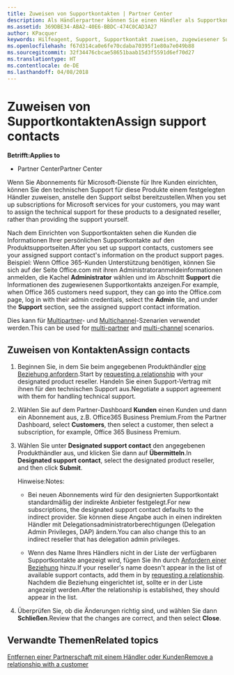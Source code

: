 ```yaml
---
title: Zuweisen von Supportkontakten | Partner Center
description: Als Händlerpartner können Sie einen Händler als Supportkontakt bestimmen.
ms.assetid: 369DBE34-ABA2-40E6-BBDC-474C0CAD3A27
author: KPacquer
keywords: Hilfeagent, Support, Supportkontakt zuweisen, zugewiesener Supportkontakt
ms.openlocfilehash: f67d314ca0e6fe70cdaba70395f1e80a7e049b88
ms.sourcegitcommit: 32f34476cbcae58651baab15d3f5591d6ef70d27
ms.translationtype: HT
ms.contentlocale: de-DE
ms.lasthandoff: 04/08/2018
---
```

# <a name="assign-support-contacts"></a><span data-ttu-id="84f7e-104">Zuweisen von Supportkontakten</span><span class="sxs-lookup"><span data-stu-id="84f7e-104">Assign support contacts</span></span>

**<span data-ttu-id="84f7e-105">Betrifft:</span><span class="sxs-lookup"><span data-stu-id="84f7e-105">Applies to</span></span>**

-  <span data-ttu-id="84f7e-106">Partner Center</span><span class="sxs-lookup"><span data-stu-id="84f7e-106">Partner Center</span></span>

<span data-ttu-id="84f7e-107">Wenn Sie Abonnements für Microsoft-Dienste für Ihre Kunden einrichten, können Sie den technischen Support für diese Produkte einem festgelegten Händler zuweisen, anstelle den Support selbst bereitzustellen.</span><span class="sxs-lookup"><span data-stu-id="84f7e-107">When you set up subscriptions for Microsoft services for your customers, you may want to assign the technical support for these products to a designated reseller, rather than providing the support yourself.</span></span>

<span data-ttu-id="84f7e-108">Nach dem Einrichten von Supportkontakten sehen die Kunden die Informationen Ihrer persönlichen Supportkontakte auf den Produktsupportseiten.</span><span class="sxs-lookup"><span data-stu-id="84f7e-108">After you set up support contacts, customers see your assigned support contact's information on the product support pages.</span></span> <span data-ttu-id="84f7e-109">Beispiel: Wenn Office 365-Kunden Unterstützung benötigen, können Sie sich auf der Seite Office.com mit ihren Administratoranmeldeinformationen anmelden, die Kachel **Administrator** wählen und im Abschnitt **Support** die Informationen des zugewiesenen Supportkontakts anzeigen.</span><span class="sxs-lookup"><span data-stu-id="84f7e-109">For example, when Office 365 customers need support, they can go into the Office.com page, log in with their admin credentials, select the **Admin** tile, and under the **Support** section, see the assigned support contact information.</span></span>

<span data-ttu-id="84f7e-110">Dies kann für [Multipartner](multipartner.md)- und [Multichannel](multichannel.md)-Szenarien verwendet werden.</span><span class="sxs-lookup"><span data-stu-id="84f7e-110">This can be used for [multi-partner](multipartner.md) and [multi-channel](multichannel.md) scenarios.</span></span> 

<a href="" id="assigncontacts"></a>
## <a name="assign-contacts"></a><span data-ttu-id="84f7e-111">Zuweisen von Kontakten</span><span class="sxs-lookup"><span data-stu-id="84f7e-111">Assign contacts</span></span>

1.  <span data-ttu-id="84f7e-112">Beginnen Sie, in dem Sie beim angegebenen Produkthändler [eine Beziehung anfordern](request-a-relationship-with-a-customer.md).</span><span class="sxs-lookup"><span data-stu-id="84f7e-112">Start by [requesting a relationship](request-a-relationship-with-a-customer.md) with your designated product reseller.</span></span> <span data-ttu-id="84f7e-113">Handeln Sie einen Support-Vertrag mit ihnen für den technischen Support aus.</span><span class="sxs-lookup"><span data-stu-id="84f7e-113">Negotiate a support agreement with them for handling technical support.</span></span>

2.  <span data-ttu-id="84f7e-114">Wählen Sie auf dem Partner-Dashboard **Kunden** einen Kunden und dann ein Abonnement aus, z.B. Office365 Business Premium.</span><span class="sxs-lookup"><span data-stu-id="84f7e-114">From the Partner Dashboard, select **Customers**, then select a customer, then select a subscription, for example, Office 365 Business Premium.</span></span>

3.  <span data-ttu-id="84f7e-115">Wählen Sie unter **Designated support contact** den angegebenen Produkthändler aus, und klicken Sie dann auf **Übermitteln**.</span><span class="sxs-lookup"><span data-stu-id="84f7e-115">In  **Designated support contact**, select the designated product reseller, and then click **Submit**.</span></span> 

    <span data-ttu-id="84f7e-116">Hinweise:</span><span class="sxs-lookup"><span data-stu-id="84f7e-116">Notes:</span></span> 
    
    *  <span data-ttu-id="84f7e-117">Bei neuen Abonnements wird für den designierten Supportkontakt standardmäßig der indirekte Anbieter festgelegt.</span><span class="sxs-lookup"><span data-stu-id="84f7e-117">For new subscriptions, the designated support contact defaults to the indirect provider.</span></span> <span data-ttu-id="84f7e-118">Sie können diese Angabe auch in einen indirekten Händler mit Delegationsadministratorberechtigungen (Delegation Admin Privileges, DAP) ändern.</span><span class="sxs-lookup"><span data-stu-id="84f7e-118">You can also change this to an indirect reseller that has delegation admin privileges.</span></span>
    
    *  <span data-ttu-id="84f7e-119">Wenn des Name Ihres Händlers nicht in der Liste der verfügbaren Supportkontakte angezeigt wird, fügen Sie ihn durch [Anfordern einer Beziehung](request-a-relationship-with-a-customer.md) hinzu.</span><span class="sxs-lookup"><span data-stu-id="84f7e-119">If your reseller's name doesn't appear in the list of available support contacts, add them in by [requesting a relationship](request-a-relationship-with-a-customer.md).</span></span> <span data-ttu-id="84f7e-120">Nachdem die Beziehung eingerichtet ist, sollte er in der Liste angezeigt werden.</span><span class="sxs-lookup"><span data-stu-id="84f7e-120">After the relationship is established, they should appear in the list.</span></span>  

4.  <span data-ttu-id="84f7e-121">Überprüfen Sie, ob die Änderungen richtig sind, und wählen Sie dann **Schließen**.</span><span class="sxs-lookup"><span data-stu-id="84f7e-121">Review that the changes are correct, and then select **Close**.</span></span>

## <a name="related-topics"></a><span data-ttu-id="84f7e-122">Verwandte Themen</span><span class="sxs-lookup"><span data-stu-id="84f7e-122">Related topics</span></span>

[<span data-ttu-id="84f7e-123">Entfernen einer Partnerschaft mit einem Händler oder Kunden</span><span class="sxs-lookup"><span data-stu-id="84f7e-123">Remove a relationship with a customer</span></span>](remove-a-relationship.md)